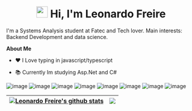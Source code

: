 <h1 align="center">
 <img src="https://media.giphy.com/media/hvRJCLFzcasrR4ia7z/giphy.gif" width="30px"> 
 Hi, I'm Leonardo Freire</a></h1>
I'm a Systems Analysis student at Fatec and Tech lover. Main interests: Backend Development and data science.

**About Me**

- ❤️ I Love typing in javascript/typescript

- 📚 Currently Im studying Asp.Net and C#

![image](https://img.shields.io/badge/TypeScript-007ACC?style=for-the-badge&logo=typescript&logoColor=white)
![image](	https://img.shields.io/badge/C%23-239120?style=for-the-badge&logo=c-sharp&logoColor=white)
![image](https://img.shields.io/badge/Node.js-339933?style=for-the-badge&logo=nodedotjs&logoColor=white)
![image](https://img.shields.io/badge/.NET-512BD4?style=for-the-badge&logo=dotnet&logoColor=white)
![image](https://img.shields.io/badge/Docker-2CA5E0?style=for-the-badge&logo=docker&logoColor=white)
![image](https://img.shields.io/badge/Postman-FF6C37?style=for-the-badge&logo=Postman&logoColor=white)
![image](https://img.shields.io/badge/VSCode-0078D4?style=for-the-badge&logo=visual%20studio%20code&logoColor=white)
![image](https://img.shields.io/badge/Visual_Studio-5C2D91?style=for-the-badge&logo=visual%20studio&logoColor=white)


| <a href="https://github.com/whoisfreire/github-readme-stats"><img align="center" src="https://github-readme-stats.vercel.app/api?username=whoisfreire&show_icons=true&include_all_commits=true&theme=buefy&hide_border=true" alt="Leonardo Freire's github stats" /></a> | <a href="https://github.com/whoisfreire/github-readme-stats"><img align="center" src="https://github-readme-stats.vercel.app/api/top-langs/?username=whoisfreire&layout=compact&theme=buefy&hide_border=true" /></a> |
| ------------- | ------------- |
